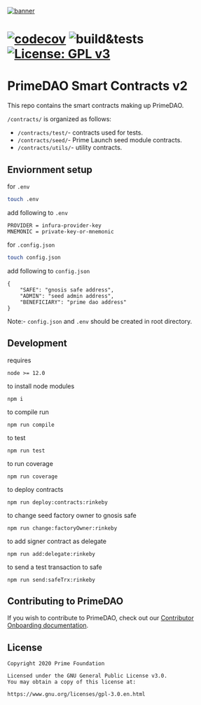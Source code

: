 [![banner](https://i.ibb.co/BqjcRGG/Prime-DAO-Github-Contracts-Banner.png)](https://www.prime.xyz/)

#  [![codecov](https://codecov.io/gh/PrimeDAO/contracts-v2/branch/main/graph/badge.svg?token=XNGL2Z8CBE)](https://codecov.io/gh/PrimeDAO/contracts-v2)  ![build&tests](https://github.com/PrimeDAO/contracts-v2/actions/workflows/ci-config.yml/badge.svg) [![License: GPL v3](https://img.shields.io/badge/License-GPLv3-blue.svg)](https://www.gnu.org/licenses/gpl-3.0)

# PrimeDAO Smart Contracts v2  

This repo contains the smart contracts making up PrimeDAO.

`/contracts/` is organized as follows:

- `/contracts/test/`- contracts used for tests.
- `/contracts/seed/`- Prime Launch seed module contracts.
- `/contracts/utils/`- utility contracts.

## Enviornment setup

for ```.env```

```bash
touch .env
```

add following to ```.env```

```
PROVIDER = infura-provider-key
MNEMONIC = private-key-or-mnemonic
```

for ```.config.json```

```bash
touch config.json
```

add following to ```config.json```

```
{
    "SAFE": "gnosis safe address",
    "ADMIN": "seed admin address",
    "BENEFICIARY": "prime dao address"
}
```


Note:- ```config.json``` and ```.env``` should be created in root directory.

## Development

requires 

```
node >= 12.0
````

to install node modules

```
npm i
```

to compile run

```
npm run compile
```

to test

```
npm run test
```

to run coverage

```
npm run coverage
```

to deploy contracts

```
npm run deploy:contracts:rinkeby
```

to change seed factory owner to gnosis safe

```
npm run change:factoryOwner:rinkeby
```

to add signer contract as delegate

```
npm run add:delegate:rinkeby
```

to send a test transaction to safe

```
npm run send:safeTrx:rinkeby
```


## Contributing to PrimeDAO
If you wish to contribute to PrimeDAO, check out our [Contributor Onboarding documentation](https://docs.primedao.io/primedao/call-for-contributors).

## License
```
Copyright 2020 Prime Foundation

Licensed under the GNU General Public License v3.0.
You may obtain a copy of this license at:

https://www.gnu.org/licenses/gpl-3.0.en.html

```
